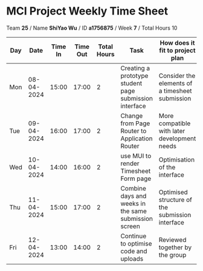 # MCI Project Weekly Time Sheet

Team **25** / Name **ShiYao Wu** / ID **a1756875** / Week **7** / Total Hours 10

| Day | Date       | Time In | Time Out | Total Hours | Task | How does it fit to project plan | Outcome/Next action |
| --- | ---------- | ------- | -------- | ----------- | ---- | ------------------------------- | ------------------- |
| Mon | 08-04-2024 | 15:00   | 17:00    | 2           | Creating a prototype student page submission interface| Consider the elements of a timesheet submission  | Continue to improve the interface|
| Tue | 09-04-2024 | 16:00   | 17:00    |    2        |Change from Page Router to Application Router |More compatible with later development needs| Continue to improve the interface|
| Wed | 10-04-2024 | 14:00   | 16:00    | 2          | use MUI to render Timesheet Form page | Optimisation of the interface| Continue to improve the interface|
| Thu | 11-04-2024 | 15:00   | 17:00    | 2           | Combine days and weeks in the same submission screen| Optimised structure of the submission interface| Preparing to upload to the branch|
| Fri | 12-04-2024 | 13:00   | 14:00    | 2           | Continue to optimise code and uploads | Reviewed together by the group | Proceed to the next module design|

